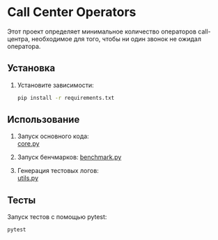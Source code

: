 # Call Center Operators

Этот проект определяет минимальное количество операторов call-центра, необходимое для того, чтобы ни один звонок не ожидал оператора.

## Установка

1. Установите зависимости:
    ```bash
    pip install -r requirements.txt
    ```
## Использование

1. Запуск основного кода:  
   [core.py](call_center/core.py)
    
2. Запуск бенчмарков:
   [benchmark.py](benchmarks/benchmark.py)
    
3. Генерация тестовых логов:  
   [utils.py](call_center/utils.py)

## Тесты

Запуск тестов с помощью pytest:
```bash
pytest
